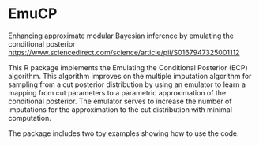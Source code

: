 # EmuCP
Enhancing approximate modular Bayesian inference by emulating the conditional posterior
https://www.sciencedirect.com/science/article/pii/S0167947325001112

This R package implements the Emulating the Conditional Posterior (ECP) algorithm. This algorithm improves on the multiple imputation algorithm for sampling from a cut posterior distribution by using an emulator to learn a mapping from cut parameters to a parametric approximation of the conditional posterior. The emulator serves to increase the number of imputations for the approximation to the cut distribution with minimal computation.

The package includes two toy examples showing how to use the code.

